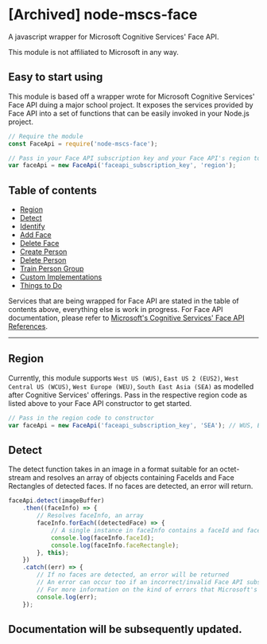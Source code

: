 # [Archived] node-mscs-face
A javascript wrapper for Microsoft Cognitive Services' Face API.

This module is not affiliated to Microsoft in any way.

## Easy to start using
This module is based off a wrapper wrote for Microsoft Cognitive Services' Face API duing a major school project.
It exposes the services provided by Face API into a set of functions that can be easily invoked in your Node.js project.

```js
// Require the module
const FaceApi = require('node-mscs-face');

// Pass in your Face API subscription key and your Face API's region to get started
var faceApi = new FaceApi('faceapi_subscription_key', 'region');
```

## Table of contents
- [Region](#region)
- [Detect](#detect)
- [Identify](#identify)
- [Add Face](#add-face)
- [Delete Face](#delete-face)
- [Create Person](#create-person)
- [Delete Person](#delete-person)
- [Train Person Group](#train-person-group)
- [Custom Implementations](#custom-implementations)
- [Things to Do](#things-to-do)

Services that are being wrapped for Face API are stated in the table of contents above, everything else is work in progress.
For Face API documentation, please refer to [Microsoft's Cognitive Services' Face API References](https://westus.dev.cognitive.microsoft.com/docs/services/563879b61984550e40cbbe8d/operations/563879b61984550f30395236).

---

## Region
Currently, this module supports `West US (WUS)`, `East US 2 (EUS2)`, `West Central US (WCUS)`, `West Europe (WEU)`, `South East Asia (SEA)` as modelled after Cognitive Services' offerings. Pass in the respective region code as listed above to your Face API constructor to get started.

```js
// Pass in the region code to constructor
var faceApi = new FaceApi('faceapi_subscription_key', 'SEA'); // WUS, EUS2, WCUS, WEU & SEA are available
```

## Detect
The detect function takes in an image in a format suitable for an octet-stream and resolves an array of objects containing FaceIds and Face Rectangles of detected faces. If no faces are detected, an error will return.

```js
faceApi.detect(imageBuffer)
    .then((faceInfo) => {
        // Resolves faceInfo, an array
        faceInfo.forEach((detectedFace) => {
            // A single instance in faceInfo contains a faceId and faceRectangle
            console.log(faceInfo.faceId);
            console.log(faceInfo.faceRectangle);
        }, this);
    })
    .catch((err) => {
        // If no faces are detected, an error will be returned
        // An error can occur too if an incorrect/invalid Face API subscription key or any other incorrect parameters is provided. 
        // For more information on the kind of errors that Microsoft's Face API returns, please refer to https://westus.dev.cognitive.microsoft.com/docs/services/563879b61984550e40cbbe8d/operations/563879b61984550f30395236
        console.log(err);
    });
```

## Documentation will be subsequently updated.



